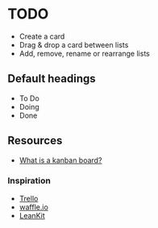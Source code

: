 # TODO

- Create a card
- Drag & drop a card between lists
- Add, remove, rename or rearrange lists

## Default headings

- To Do
- Doing
- Done

## Resources

- [What is a kanban board?](http://leankit.com/kanban/kanban-board/)

### Inspiration

- [Trello](https://trello.com/)
- [waffle.io](https://waffle.io/waffleio/waffle.io)
- [LeanKit](http://leankit.com/kanban/kanban-board/)